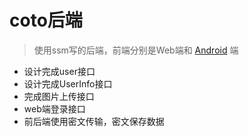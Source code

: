 # coto后端
   > 使用ssm写的后端，前端分别是Web端和 [Android](https://github.com/Code-Lark/COTO) 端
* 设计完成user接口
* 设计完成UserInfo接口
* 完成图片上传接口
* web端登录接口
* 前后端使用密文传输，密文保存数据

